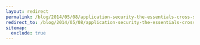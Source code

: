```yaml
---
layout: redirect
permalink: /blog/2014/05/08/application-security-the-essentials-cross-site-request-forgery
redirect_to: /blog/2014/05/08/application-security-the-essentials-cross-site-request-forgery/
sitemap:
  exclude: true
---
```

